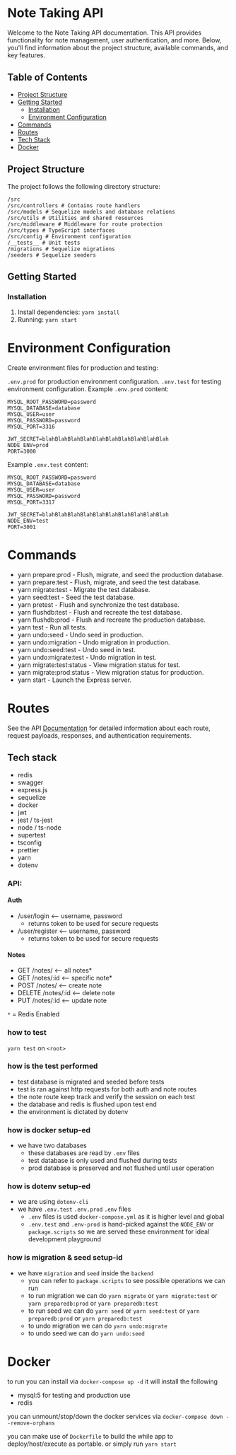 # Note Taking API

Welcome to the Note Taking API documentation. This API provides functionality for note management, user authentication, and more. Below, you'll find information about the project structure, available commands, and key features.

## Table of Contents

- [Project Structure](#project-structure)
- [Getting Started](#getting-started)
  - [Installation](#installation)
  - [Environment Configuration](#environment-configuration)
- [Commands](#commands)
- [Routes](#routes)
- [Tech Stack](#tech-stack)
- [Docker](#docker)

## Project Structure

The project follows the following directory structure:

```
/src
/src/controllers # Contains route handlers
/src/models # Sequelize models and database relations
/src/utils # Utilities and shared resources
/src/middleware # Middleware for route protection
/src/types # TypeScript interfaces
/src/config # Environment configuration
/__tests__ # Unit tests
/migrations # Sequelize migrations
/seeders # Sequelize seeders
```

## Getting Started

### Installation


1. Install dependencies:
`yarn install`
2. Running: 
`yarn start`

# Environment Configuration
Create environment files for production and testing:

`.env.prod` for production environment configuration.
`.env.test` for testing environment configuration.
Example `.env.prod` content:

```
MYSQL_ROOT_PASSWORD=password
MYSQL_DATABASE=database
MYSQL_USER=user
MYSQL_PASSWORD=password
MYSQL_PORT=3316

JWT_SECRET=blahBlahBlahBlahBlahBlahBlahBlahBlahBlah
NODE_ENV=prod
PORT=3000
```

Example `.env.test` content:

```
MYSQL_ROOT_PASSWORD=password
MYSQL_DATABASE=database
MYSQL_USER=user
MYSQL_PASSWORD=password
MYSQL_PORT=3317

JWT_SECRET=blahBlahBlahBlahBlahBlahBlahBlahBlahBlah
NODE_ENV=test
PORT=3001
```


# Commands
- yarn prepare:prod - Flush, migrate, and seed the production database.
- yarn prepare:test - Flush, migrate, and seed the test database.
- yarn migrate:test - Migrate the test database.
- yarn seed:test - Seed the test database.
- yarn pretest - Flush and synchronize the test database.
- yarn flushdb:test - Flush and recreate the test database.
- yarn flushdb:prod - Flush and recreate the production database.
- yarn test - Run all tests.
- yarn undo:seed - Undo seed in production.
- yarn undo:migration - Undo migration in production.
- yarn undo:seed:test - Undo seed in test.
- yarn undo:migrate:test - Undo migration in test.
- yarn migrate:test:status - View migration status for test.
- yarn migrate:prod:status - View migration status for production.
- yarn start - Launch the Express server.


# Routes
See the API [Documentation](/api_docs) for detailed information about each route, request payloads, responses, and authentication requirements.

## Tech stack

- redis
- swagger
- express.js
- sequelize
- docker
- jwt
- jest / ts-jest
- node / ts-node
- supertest
- tsconfig
- prettier
- yarn
- dotenv


### API:

#### Auth

- /user/login <-- username, password
  - returns token to be used for secure requests
- /user/register <-- username, password
  - returns token to be used for secure requests

#### Notes

- GET /notes/ <-- all notes\*
- GET /notes/:id <-- specific note\*
- POST /notes/ <-- create note
- DELETE /notes/:id <-- delete note
- PUT /notes/:id <-- update note

`*` = Redis Enabled

### how to test

`yarn test` on `<root>`

### how is the test performed

- test database is migrated and seeded before tests
- test is ran against http requests for both auth and note routes
- the note route keep track and verify the session on each test
- the database and redis is flushed upon test end
- the environment is dictated by dotenv

### how is docker setup-ed

- we have two databases
  - these databases are read by `.env` files
  - test database is only used and flushed during tests
  - prod database is preserved and not flushed until user operation

### how is dotenv setup-ed

- we are using `dotenv-cli`
- we have `.env.test` `.env.prod` `.env` files
  - `.env` files is used `docker-compose.yml` as it is higher level and global
  - `.env.test` and `.env-prod` is hand-picked against the `NODE_ENV` or `package.scripts` so we are served these environment for ideal development playground

### how is migration & seed setup-id

- we have `migration` and `seed` inside the `backend`
  - you can refer to `package.scripts` to see possible operations we can run
  - to run migration we can do `yarn migrate` or `yarn migrate:test` or `yarn preparedb:prod` or `yarn preparedb:test`
  - to run seed we can do `yarn seed` or `yarn seed:test` or `yarn preparedb:prod` or `yarn preparedb:test` 
  - to undo migration we can do `yarn undo:migrate`
  - to undo seed we can do `yarn undo:seed`


# Docker 
 to run you can install via `docker-compose up -d` 
 it will install the following
 - mysql:5 for testing and production use
 - redis 

 you can unmount/stop/down the docker services via 
 `docker-compose down --remove-orphans` 

you can make use of `Dockerfile` to build the while app to deploy/host/execute as portable. 
or simply run `yarn start` 
